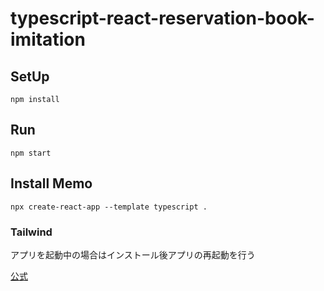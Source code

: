 # typescript-react-reservation-book-imitation

## SetUp

```
npm install
```

## Run

```
npm start
```

## Install Memo

```
npx create-react-app --template typescript .
```

### Tailwind

アプリを起動中の場合はインストール後アプリの再起動を行う

[公式](https://tailwindcss.com/docs/guides/create-react-app)
